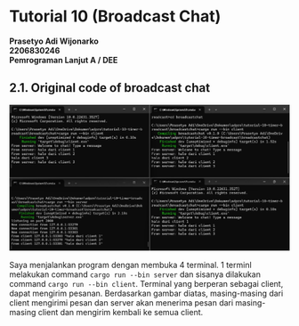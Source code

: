 # Tutorial 10 (Broadcast Chat)

**Prasetyo Adi Wijonarko**<br>
**2206830246**<br>
**Pemrograman Lanjut A / DEE**<br>

## 2.1. Original code of broadcast chat
![alt text](/image/broadcast-1.jpg)

Saya menjalankan program dengan membuka 4 terminal. 1 terminl melakukan command `cargo run --bin server` dan sisanya dilakukan command `cargo run --bin client`. Terminal yang berperan sebagai client, dapat mengirim pesanan. Berdasarkan gambar diatas,  masing-masing dari client mengirimi pesan dan server akan menerima pesan dari masing-masing client dan mengirim kembali ke semua client. 

